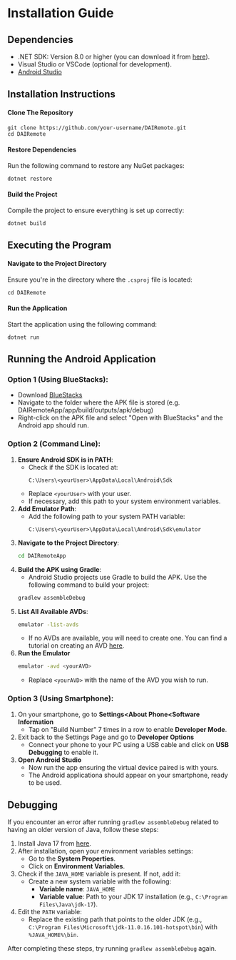 # Installation Guide

## Dependencies
* .NET SDK: Version 8.0 or higher (you can download it from [here](https://dotnet.microsoft.com/en-us/download)). <br />
* Visual Studio or VSCode (optional for development).
* [Android Studio](https://developer.android.com/studio?authuser=1)

## Installation Instructions
#### Clone The Repository
```
git clone https://github.com/your-username/DAIRemote.git
cd DAIRemote
```
#### Restore Dependencies
Run the following command to restore any NuGet packages:
```
dotnet restore
```
#### Build the Project
Compile the project to ensure everything is set up correctly:
```
dotnet build
```
## Executing the Program
#### Navigate to the Project Directory
Ensure you're in the directory where the ```.csproj``` file is located:
```
cd DAIRemote
```
#### Run the Application
Start the application using the following command:
```
dotnet run
```

## Running the Android Application
### Option 1 (Using BlueStacks):
* Download [BlueStacks](https://www.bluestacks.com/download.html)
* Navigate to the folder where the APK file is stored (e.g. DAIRemoteApp/app/build/outputs/apk/debug)
* Right-click on the APK file and select "Open with BlueStacks" and the Android app should run.

### Option 2 (Command Line):
1. **Ensure Android SDK is in PATH**:
   - Check if the SDK is located at:
     ```
     C:\Users\<yourUser>\AppData\Local\Android\Sdk
     ```
   - Replace `<yourUser>` with your user.  
   - If necessary, add this path to your system environment variables.
2. **Add Emulator Path**:
   - Add the following path to your system PATH variable:
     ```
     C:\Users\<yourUser>\AppData\Local\Android\Sdk\emulator
     ```
3. **Navigate to the Project Directory**:
   ```bash
   cd DAIRemoteApp
   ```
4. **Build the APK using Gradle**:
   - Android Studio projects use Gradle to build the APK. Use the following command to build your project:
   ```bash
   gradlew assembleDebug
   ```
6. **List All Available AVDs**:
   ```bash
   emulator -list-avds
   ```
   - If no AVDs are available, you will need to create one. You can find a tutorial on creating an AVD [here](https://www.youtube.com/watch?v=4rCNc3uhLJE).
7. **Run the Emulator**
   ```bash
   emulator -avd <yourAVD>
   ```
   - Replace `<yourAVD>` with the name of the AVD you wish to run.

### Option 3 (Using Smartphone):
1. On your smartphone, go to **Settings<About Phone<Software Information**
   - Tap on "Build Number" 7 times in a row to enable **Developer Mode**.
2. Exit back to the Settings Page and go to **Developer Options**
   - Connect your phone to your PC using a USB cable and click on **USB Debugging** to enable it.
3. **Open Android Studio**
   - Now run the app ensuring the virtual device paired is with yours.
   - The Android applicationa should appear on your smartphone, ready to be used. 


## Debugging
If you encounter an error after running `gradlew assembleDebug` related to having an older version of Java, follow these steps:
1. Install Java 17 from [here](https://www.oracle.com/java/technologies/javase/jdk17-archive-downloads.html).
2. After installation, open your environment variables settings:
   - Go to the **System Properties**.
   - Click on **Environment Variables**.
3. Check if the `JAVA_HOME` variable is present. If not, add it:
   - Create a new system variable with the following:
     - **Variable name**: `JAVA_HOME`
     - **Variable value**: Path to your JDK 17 installation (e.g., `C:\Program Files\Java\jdk-17`).
4. Edit the `PATH` variable:
   - Replace the existing path that points to the older JDK (e.g., `C:\Program Files\Microsoft\jdk-11.0.16.101-hotspot\bin`) with `%JAVA_HOME%\bin`.

After completing these steps, try running `gradlew assembleDebug` again.
